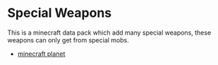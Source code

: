 # Special Weapons
This is a minecraft data pack which add many special weapons, these weapons can only get from special mobs.
* [minecraft planet](https://www.planetminecraft.com/data-pack/special-weapons/)